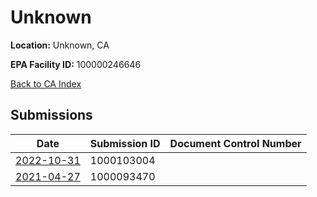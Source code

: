 # Unknown

**Location:** Unknown, CA

**EPA Facility ID:** 100000246646

[Back to CA Index](../../index.md)

## Submissions

| Date | Submission ID | Document Control Number |
|------|--------------|-------------------------|
| [2022-10-31](submissions/1000103004.md) | 1000103004 |  |
| [2021-04-27](submissions/1000093470.md) | 1000093470 |  |
